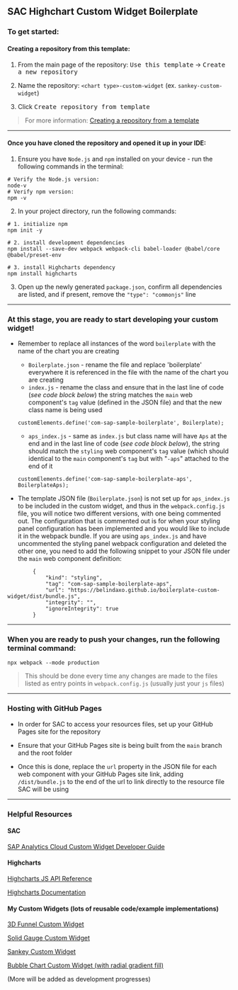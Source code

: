 ## SAC Highchart Custom Widget Boilerplate 
### To get started:
#### Creating a repository from this template:
1. From the main page of the repository:  <kbd>Use this template</kbd> $\rightarrow$ <kbd>Create a new repository</kbd>

2. Name the repository: `<chart type>-custom-widget` (ex. `sankey-custom-widget`)

3. Click <kbd>Create repository from template</kbd> 

> For more information: [Creating a repository from a template](https://docs.github.com/en/repositories/creating-and-managing-repositories/creating-a-repository-from-a-template#creating-a-repository-from-a-template "")

---

#### Once you have cloned the repository and opened it up in your IDE:
1. Ensure you have `Node.js` and `npm` installed on your device - run the following commands in the terminal:

```
# Verify the Node.js version:
node-v 
# Verify npm version:
npm -v
```

2. In your project directory, run the following commands:
```
# 1. initialize npm
npm init -y

# 2. install development dependencies
npm install --save-dev webpack webpack-cli babel-loader @babel/core @babel/preset-env

# 3. install Highcharts dependency
npm install highcharts
```

3. Open up the newly generated `package.json`, confirm all dependencies are listed, and if present, remove the `"type": "commonjs"` line  

---

### At this stage, you are ready to start developing your custom widget!

- Remember to replace all instances of the word `boilerplate` with the name of the chart you are creating 
    - `Boilerplate.json` - rename the file and replace 'boilerplate' everywhere it is referenced in the file with the name of the chart you are creating
    - `index.js` - rename the class and ensure that in the last line of code (*see code block below*) the string matches the `main` web component's `tag` value (defined in the JSON file) and that the new class name is being used 
    ```
    customElements.define('com-sap-sample-boilerplate', Boilerplate);
    ```
    - `aps_index.js` - same as `index.js` but class name will have `Aps` at the end and in the last line of code (*see code block below*), the string should match the `styling` web component's `tag` value (which should identical to the `main` component's `tag` but with "`-aps`" attached to the end of it
    ```
    customElements.define('com-sap-sample-boilerplate-aps', BoilerplateAps);
    ```

- The template JSON file (`Boilerplate.json`) is not set up for `aps_index.js` to be included in the custom widget, and thus in the `webpack.config.js` file, you will notice two different versions, with one being commented out. The configuration that is commented out is for when your styling panel configuration has been implemented and you would like to include it in the webpack bundle. If you are using `aps_index.js` and have uncommented the styling panel webpack configuration and deleted the other one, you need to add the following snippet to your JSON file under the `main` web component definition: 
```
        {
            "kind": "styling",
            "tag": "com-sap-sample-boilerplate-aps",
            "url": "https://belindaxo.github.io/boilerplate-custom-widget/dist/bundle.js",
            "integrity": "",
            "ignoreIntegrity": true
        }
```


---

### When you are ready to push your changes, run the following terminal command:
```
npx webpack --mode production
```
> This should be done every time any changes are made to the files listed as entry points in `webpack.config.js` (usually just your `js` files)

---

### Hosting with GitHub Pages 
- In order for SAC to access your resources files, set up your GitHub Pages site for the repository

- Ensure that your GitHub Pages site is being built from the `main` branch and the root folder

- Once this is done, replace the `url` property in the JSON file for each web component with your GitHub Pages site link, adding `/dist/bundle.js` to the end of the url to link directly to the resource file SAC will be using

---

### Helpful Resources

#### SAC
[SAP Analytics Cloud Custom Widget Developer Guide](https://help.sap.com/docs/SAP_ANALYTICS_CLOUD/0ac8c6754ff84605a4372468d002f2bf/75311f67527c41638ceb89af9cd8af3e.html)

#### Highcharts
[Highcharts JS API Reference](https://api.highcharts.com/highcharts/)

[Highcharts Documentation](https://www.highcharts.com/docs/index)

#### My Custom Widgets (lots of reusable code/example implementations) 

[3D Funnel Custom Widget](https://github.com/belindaxo/3d-funnel-custom-widget)

[Solid Gauge Custom Widget](https://github.com/belindaxo/solid-gauge-custom-widget)

[Sankey Custom Widget](https://github.com/belindaxo/sankey-custom-widget)

[Bubble Chart Custom Widget (with radial gradient fill)](https://github.com/belindaxo/bubble-custom-widget)

(More will be added as development progresses)
